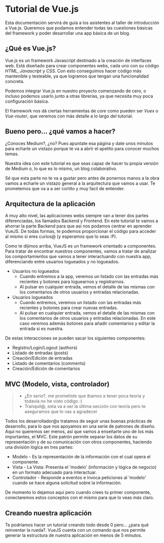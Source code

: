 # Tutorial de Vue.js

Esta documentación servirá de guía a los asistentes al taller de introducción a Vue.js. Queremos que podamos entender todas las cuestiones básicas del framework y poder desarrollar una app básica de un blog.

## ¿Qué es Vue.js?

Vue.js es un framework Javascript destinado a la creación de interfaces web. Está diseñado para crear componentes webs, cada uno con su código _HTML_, _Javascript_ y _CSS_. Con esto conseguimos hacer código más mantenible y testeable, ya que logramos que tengan una funcionalidad concreta.

Podemos integrar Vue.js en nuestro proyecto comenzando de cero, o incluso podemos usarlo junto a otras librerías, ya que necesita muy poca configuración básica.

El framework nos dá ciertas herramientas de _core_ como pueden ser _Vuex_ o _Vue-router_, que veremos con más detalle a lo largo del tutorial.

## Bueno pero... ¿qué vamos a hacer?

¿Conoces Medium?, ¿no? Pues apuntate esa página y date unos minutos para echarle un vistazo porque te va a abrir el apetito para conocer muchos temas.

Nuestra idea con este tutorial es que seas capaz de hacer tu propia versión de Medium o, lo que es lo mismo, un blog colaborativo.

Sé que esta parte no te va a gustar pero antes de ponernos manos a la obra vamos a echarle un vistazo general a la arquitectura que vamos a usar. Te prometemos que va a a ser cortito y muy facil de entender.

## Arquitectura de la aplicación

A muy alto nivel, las aplicaciones webs siempre van a tener dos partes diferenciadas, los llamados Backend y Frontend. En este tutorial te vamos a ahorrar la parte Backend para que así nos podamos centrar en aprender VueJS. De todas formas, te podemos proporcionar el código para acceder al mismo si eres curios@ (y esperamos que lo seas :P).

Como te dijimos arriba, VueJS es un framework orientado a componentes. Para tratar de encontrar nuestros componentes, vamos a tratar de analizar los comportamientos que vamos a tener interactuando con nuestra app, diferenciando entre usuarios logueados y no logueados.

- Usuarios no logueados
  - Cuando entremos a la app, veremos un listado con las entradas más recientes y botones para loguearnos y registrarnos.
  - Al pulsar en cualquier entrada, vemos el detalle de las mismas con los comentarios de otros usuarios y entradas relacionadas.
- Usuarios logueados
  - Cuando entremos, veremos un listado con las entradas más recientes y botones para crear nuevas entradas.
  - Al pulsar en cualquier entrada, vemos el detalle de las mismas con los comentarios de otros usuarios y entradas relacionadas. En este caso veremos además botones para añadir comentarios y editar la entrada si es nuestra.

De estas interacciones se pueden sacar los siguientes componentes:

- Registro/Login/Logout (authors)
- Listado de entradas (posts)
- Creación/Edición de entradas
- Listado de comentarios (comments)
- Creación/Edición de comentarios

## MVC (Modelo, vista, controlador)

> - ¿En serio?, me prometiste que ibamos a tener poca teoría y todavía no he visto código :(
> - Tranquil@, esta va a ser la última sección con teoría pero te aseguramos que lo vas a agradecer

Todos los desarrollador@s tratamos de seguir unas buenas prácticas de desarrollo, para lo que nos apoyamos en una serie de patrones de diseño. Aquí no queremos ser menos, así que vamos a enseñarte uno de los más importantes, el MVC. Este patrón permite separar los datos de su representación y de su comunicación con otros componentes, haciendo una división lógica en tres partes:

- Modelo - Es la representación de la información con el cual opera el componente.
- Vista - La Vista: Presenta el 'modelo' (información y lógica de negocio) en un formato adecuado para interactuar.
- Controlador - Responde a eventos e invoca peticiones al 'modelo' cuando se hace alguna solicitud sobre la información.

De momento lo dejamos aquí pero cuando crees tu primer componente, conectaremos estos conceptos con el mismo para que lo veas más claro.

## Creando nuestra aplicación

Te podríamos hacer un tutorial creando todo desde 0 pero... ¿para qué reinventar la rueda?. VueJS cuenta con un comando que nos permite generar la estructura de nuestra aplicación en menos de 5 minutos.

